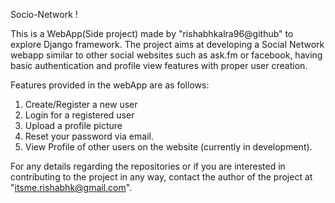 Socio-Network !

This is a WebApp(Side project) made by "rishabhkalra96@github" to explore Django framework. 
The project aims at developing a Social Network webapp similar to other social websites such as ask.fm or facebook, having basic authentication and profile view features with proper user creation.

Features provided in the webApp are as follows:

1. Create/Register a new user
2. Login for a registered user
3. Upload a profile picture
4. Reset your password via email.
5. View Profile of other users on the website (currently in development).

For any details regarding the repositories or if you are interested in contributing to the project in any way, contact the author of the project at "itsme.rishabhk@gmail.com".
